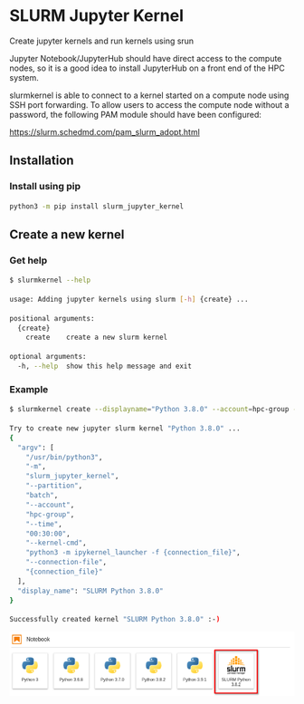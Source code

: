 # SLURM Jupyter Kernel

Create jupyter kernels and run kernels using srun

Jupyter Notebook/JupyterHub should have direct access to the compute nodes, so it is a good idea to install JupyterHub on a front end of the HPC system.

slurmkernel is able to connect to a kernel started on a compute node using SSH port forwarding.
To allow users to access the compute node without a password, the following PAM module should have been configured:

https://slurm.schedmd.com/pam_slurm_adopt.html

## Installation

### Install using pip

```bash
python3 -m pip install slurm_jupyter_kernel
```
## Create a new kernel

### Get help

```bash
$ slurmkernel --help

usage: Adding jupyter kernels using slurm [-h] {create} ...

positional arguments:
  {create}
    create    create a new slurm kernel

optional arguments:
  -h, --help  show this help message and exit

```

### Example

```bash
$ slurmkernel create --displayname="Python 3.8.0" --account=hpc-group --time=00:30:00 --kernel-cmd="python3 -m ipykernel_launcher -f {connection_file}" --partition=batch

Try to create new jupyter slurm kernel "Python 3.8.0" ...
{
  "argv": [
    "/usr/bin/python3",
    "-m",
    "slurm_jupyter_kernel",
    "--partition",
    "batch",
    "--account",
    "hpc-group",
    "--time",
    "00:30:00",
    "--kernel-cmd",
    "python3 -m ipykernel_launcher -f {connection_file}",
    "--connection-file",
    "{connection_file}"
  ],
  "display_name": "SLURM Python 3.8.0"
}

Successfully created kernel "SLURM Python 3.8.0" :-)

```

![Example](imgs/example.png)

